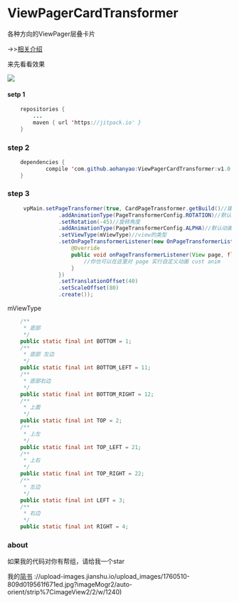# ViewPagerCardTransformer
各种方向的ViewPager层叠卡片

->>[相关介绍](http://www.jianshu.com/p/1cb7cd31fa65)

来先看看效果

![](http://obh9jd33g.bkt.clouddn.com/%E5%B1%82%E5%8F%A0%E5%8D%A1%E7%89%878.gif)



#### setp 1

```java
	repositories {
		...
		maven { url 'https://jitpack.io' }
	}
```	
	
### step 2

```java
	dependencies {
	        compile 'com.github.aohanyao:ViewPagerCardTransformer:v1.0'
	}
```	
### step 3

```java
	 vpMain.setPageTransformer(true, CardPageTransformer.getBuild()//建造者模式
                .addAnimationType(PageTransformerConfig.ROTATION)//默认动画 default animation rotation  旋转  当然 也可以一次性添加两个  后续会增加更多动画
                .setRotation(-45)//旋转角度
                .addAnimationType(PageTransformerConfig.ALPHA)//默认动画 透明度 暂时还有问题
                .setViewType(mViewType)//view的类型
                .setOnPageTransformerListener(new OnPageTransformerListener() {
                    @Override
                    public void onPageTransformerListener(View page, float position) {
                        //你也可以在这里对 page 实行自定义动画 cust anim
                    }
                })
                .setTranslationOffset(40)
                .setScaleOffset(80)
                .create());

```	


mViewType

```java
    /**
     * 底部
     */
    public static final int BOTTOM = 1;
    /**
     * 底部 左边
     */
    public static final int BOTTOM_LEFT = 11;
    /**
     * 底部右边
     */
    public static final int BOTTOM_RIGHT = 12;
    /**
     * 上面
     */
    public static final int TOP = 2;
    /**
     * 上左
     */
    public static final int TOP_LEFT = 21;
    /**
     * 上右
     */
    public static final int TOP_RIGHT = 22;
    /**
     * 左边
     */
    public static final int LEFT = 3;
    /**
     * 右边
     */
    public static final int RIGHT = 4;

```	

### about
如果我的代码对你有帮组，请给我一个star

我的[简书](http://www.jianshu.com/u/3e53005808b1)
://upload-images.jianshu.io/upload_images/1760510-809d019561f671ed.jpg?imageMogr2/auto-orient/strip%7CimageView2/2/w/1240)